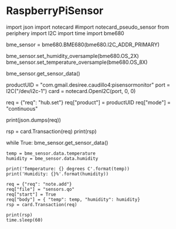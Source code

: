 # RaspberryPiSensor
import json
import notecard
#import notecard_pseudo_sensor
from periphery import I2C
import time
import bme680

bme_sensor = bme680.BME680(bme680.I2C_ADDR_PRIMARY)

bme_sensor.set_humidity_oversample(bme680.OS_2X)
bme_sensor.set_temperature_oversample(bme680.OS_8X)

bme_sensor.get_sensor_data()

productUID = "com.gmail.desiree.caudillo4:pisensormonitor"
port = I2C("/dev/i2c-1")
card = notecard.OpenI2C(port, 0, 0)

req = {"req": "hub.set"}
req["product"] = productUID
req["mode"] = "continuous"
 
print(json.dumps(req))
 
rsp = card.Transaction(req)
print(rsp)

while True:
    bme_sensor.get_sensor_data()

    temp = bme_sensor.data.temperature
    humidity = bme_sensor.data.humidity

    print('Temperature: {} degrees C'.format(temp))
    print('Humidity: {}%'.format(humidity))

    req = {"req": "note.add"}
    req["file"] = "sensors.qo"
    req["start"] = True
    req["body"] = { "temp": temp, "humidity": humidity}
    rsp = card.Transaction(req)

    print(rsp)
    time.sleep(60)
